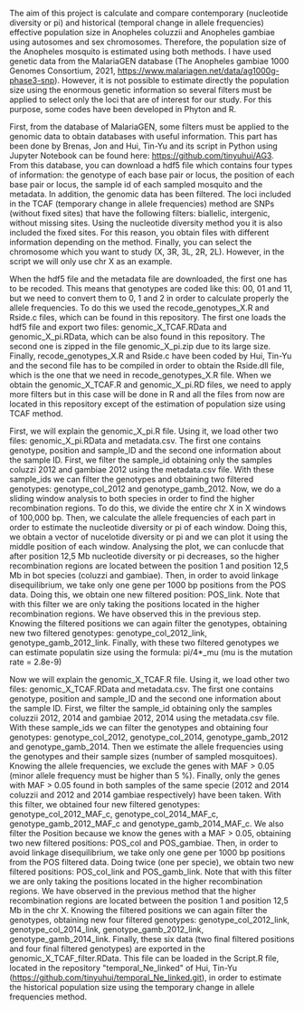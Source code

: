 The aim of this project is calculate and compare contemporary (nucleotide diversity or pi) and historical (temporal change in allele frequencies) effective population size in Anopheles coluzzii and Anopheles gambiae using autosomes and sex chromosomes. Therefore, the population size of the Anopheles mosquito is estimated using both methods. I have used genetic data from the MalariaGEN database (The Anopheles gambiae 1000 Genomes Consortium, 2021, https://www.malariagen.net/data/ag1000g-phase3-snp). However, it is not possible to estimate directly the population size using the enormous genetic information so several filters must be applied to select only the loci that are of interest for our study. For this purpose, some codes have been developed in Phyton and R.

First, from the database of MalariaGEN, some filters must be applied to the genomic data to obtain databases with useful information. This part has been done by Brenas, Jon and Hui, Tin-Yu and its script in Python using Jupyter Notebook can be found here: https://github.com/tinyuhui/AG3. From this database, you can download a hdf5 file which contains four types of information: the genotype of each base pair or locus, the position of each base pair or locus, the sample id of each sampled mosquito and the metadata. In addition, the genomic data has been filtered. The loci included in the TCAF (temporary change in allele frequencies) method are SNPs (without fixed sites) that have the following filters: biallelic, intergenic, without missing sites. Using the nucleotide diversity method you it is also included the fixed sites. For this reason, you obtain files with different information depending on the method. Finally, you can select the chromosome which you want to study (X, 3R, 3L, 2R, 2L). However, in the script we will only use chr X as an example.

When the hdf5 file and the metadata file are downloaded, the first one has to be recoded. This means that genotypes are coded like this: 00, 01 and 11, but we need to convert them to 0, 1 and 2 in order to calculate properly the allele frequencies. To do this we used the recode_genotypes_X.R and Rside.c files, which can be found in this repository. The first one loads the hdf5 file and export two files: genomic_X_TCAF.RData and genomic_X_pi.RData, which can be also found in this repository. The second one is zipped in the file genomic_X_pi.zip due to its large size. Finally, recode_genotypes_X.R and Rside.c have been coded by Hui, Tin-Yu and the second file has to be compiled in order to obtain the Rside.dll file, which is the one that we need in recode_genotypes_X.R file.
When we obtain the genomic_X_TCAF.R and genomic_X_pi.RD files, we need to apply more filters but in this case will be done in R and all the files from now are located in this repository except of the estimation of population size using TCAF method.

First, we will explain the genomic_X_pi.R file. Using it, we load other two files: genomic_X_pi.RData and metadata.csv. The first one contains genotype, position and sample_ID and the second one information about the sample ID. First, we filter the sample_id obtaining only the samples coluzzi 2012 and gambiae 2012 using the metadata.csv file. With these sample_ids we can filter the genotypes and obtaining two filtered genotypes: genotype_col_2012 and genotype_gamb_2012. Now, we do a sliding window analysis to both species in order to find the higher recombination regions. To do this, we divide the entire chr X in X windows of 100,000 bp. Then, we calculate the allele frequencies of each part in order to estimate the nucleotide diversity or pi of each window. Doing this, we obtain a vector of nucelotide diversity or pi and we can plot it using the middle position of each window. Analysing the plot, we can conlucde that after position 12,5 Mb nucleotide diversity or pi decreases, so the higher recombination regions are located between the position 1 and position 12,5 Mb in bot species (coluzzi and gambiae). Then, in order to avoid linkage disequilibrium, we take only one gene per 1000 bp positions from the POS data. Doing this, we obtain one new filtered position: POS_link. Note that with this filter we are only taking the positions located in the higher recombination regions. We have observed this in the previous step. Knowing the filtered positions we can again filter the genotypes, obtaining new two filtered genotypes: genotype_col_2012_link, genotype_gamb_2012_link. Finally, with these two filtered genotypes we can estimate populatin size using the formula: pi/4*_mu (mu is the mutation rate = 2.8e-9)

Now we will explain the genomic_X_TCAF.R file. Using it, we load other two files: genomic_X_TCAF.RData and metadata.csv. The first one contains genotype, position and sample_ID and the second one information about the sample ID. First, we filter the sample_id obtaining only the samples coluzzii 2012, 2014 and gambiae 2012, 2014 using the metadata.csv file. With these sample_ids we can filter the genotypes and obtaining four genotypes: genotype_col_2012, genotype_col_2014, genotype_gamb_2012 and genotype_gamb_2014. Then we estimate the allele frequencies using the genotypes and their sample sizes (number of sampled mosquitoes). Knowing the allele frequencies, we exclude the genes with MAF > 0.05 (minor allele frequency must be higher than 5 %). Finally, only the genes with MAF > 0.05 found in both samples of the same specie (2012 and 2014 coluzzii and 2012 and 2014 gambiae respectively) have been taken. With this filter, we obtained four new filtered genotypes: genotype_col_2012_MAF_c, genotype_col_2014_MAF_c, genotype_gamb_2012_MAF_c and genotype_gamb_2014_MAF_c. We also filter the Position because we know the genes with a MAF > 0.05, obtaining two new filtered positions: POS_col and POS_gambiae. Then, in order to avoid linkage disequilibrium, we take only one gene per 1000 bp positions from the POS filtered data. Doing twice (one per specie), we obtain two new filtered positions: POS_col_link and POS_gamb_link. Note that with this filter we are only taking the positions located in the higher recombination regions. We have observed in the previous method that the higher recombination regions are located between the position 1 and position 12,5 Mb in the chr X. Knowing the filtered positions we can again filter the genotypes, obtaining new four filtered genotypes: genotype_col_2012_link, genotype_col_2014_link, genotype_gamb_2012_link, genotype_gamb_2014_link. Finally, these six data (two final filtered positions and four final filtered genotypes) are exported in the genomic_X_TCAF_filter.RData. This file can be loaded in the Script.R file, located in the repository "temporal_Ne_linked" of Hui, Tin-Yu (https://github.com/tinyuhui/temporal_Ne_linked.git), in order to estimate the historical population size using the temporary change in allele frequencies method.

